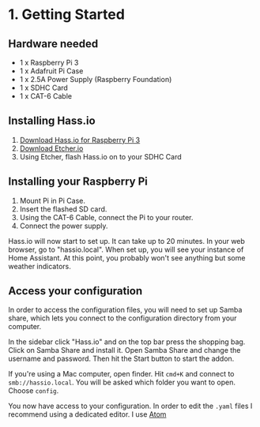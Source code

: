 # 1. Getting Started
## Hardware needed
* 1 x Raspberry Pi 3
* 1 x Adafruit Pi Case
* 1 x 2.5A Power Supply (Raspberry Foundation)
* 1 x SDHC Card
* 1 x CAT-6 Cable

## Installing Hass.io
1. [Download Hass.io for Raspberry Pi 3](https://github.com/home-assistant/hassio-build/releases/download/1.1/resinos-hassio-1.1-raspberrypi3.img.bz2)
2. [Download Etcher.io](https://etcher.io)
3. Using Etcher, flash Hass.io on to your SDHC Card

## Installing your Raspberry Pi
1. Mount Pi in Pi Case.
2. Insert the flashed SD card.
3. Using the CAT-6 Cable, connect the Pi to your router.
4. Connect the power supply.

Hass.io will now start to set up. It can take up to 20 minutes. In your web browser, go to "hassio.local". When set up, you will see your instance of Home Assistant. At this point, you probably won't see anything but some weather indicators.

## Access your configuration
In order to access the configuration files, you will need to set up Samba share, which lets you connect to the configuration directory from your computer.

In the sidebar click "Hass.io" and on the top bar press the shopping bag. Click on Samba Share and install it. Open Samba Share and change the username and password. Then hit the Start button to start the addon.

If you're using a Mac computer, open finder. Hit `cmd+K` and connect to `smb://hassio.local`. You will be asked which folder you want to open. Choose `config`.

You now have access to your configuration. In order to edit the `.yaml` files I recommend using a dedicated editor. I use [Atom](www.atom.io)
